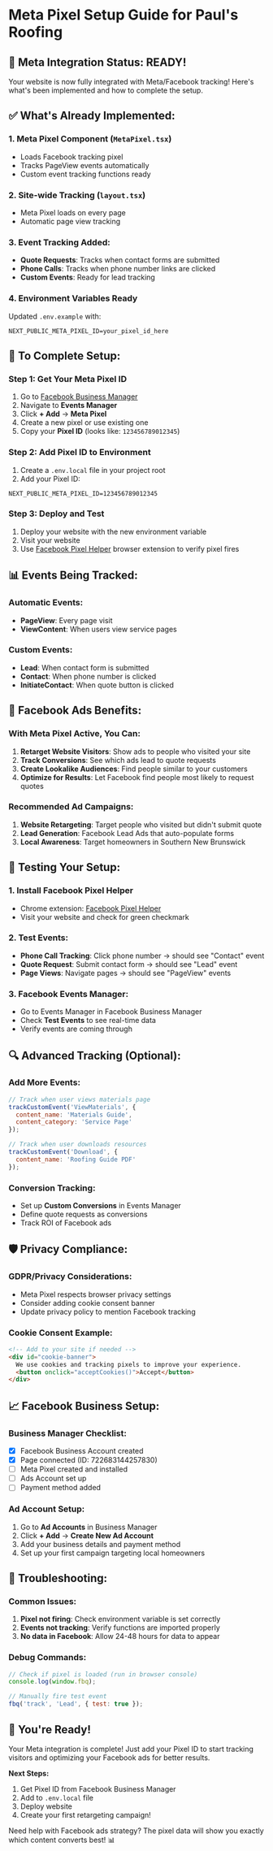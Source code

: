 # Meta Pixel Setup Guide for Paul's Roofing

## 🚀 **Meta Integration Status: READY!**

Your website is now fully integrated with Meta/Facebook tracking! Here's what's been implemented and how to complete the setup.

## ✅ **What's Already Implemented:**

### 1. **Meta Pixel Component** (`MetaPixel.tsx`)
- Loads Facebook tracking pixel
- Tracks PageView events automatically
- Custom event tracking functions ready

### 2. **Site-wide Tracking** (`layout.tsx`)
- Meta Pixel loads on every page
- Automatic page view tracking

### 3. **Event Tracking Added:**
- **Quote Requests**: Tracks when contact forms are submitted
- **Phone Calls**: Tracks when phone number links are clicked
- **Custom Events**: Ready for lead tracking

### 4. **Environment Variables Ready**
Updated `.env.example` with:
```env
NEXT_PUBLIC_META_PIXEL_ID=your_pixel_id_here
```

## 🔧 **To Complete Setup:**

### Step 1: Get Your Meta Pixel ID
1. Go to [Facebook Business Manager](https://business.facebook.com/)
2. Navigate to **Events Manager**
3. Click **+ Add** → **Meta Pixel**
4. Create a new pixel or use existing one
5. Copy your **Pixel ID** (looks like: `123456789012345`)

### Step 2: Add Pixel ID to Environment
1. Create a `.env.local` file in your project root
2. Add your Pixel ID:
```env
NEXT_PUBLIC_META_PIXEL_ID=123456789012345
```

### Step 3: Deploy and Test
1. Deploy your website with the new environment variable
2. Visit your website
3. Use [Facebook Pixel Helper](https://chrome.google.com/webstore/detail/facebook-pixel-helper/) browser extension to verify pixel fires

## 📊 **Events Being Tracked:**

### Automatic Events:
- **PageView**: Every page visit
- **ViewContent**: When users view service pages

### Custom Events:
- **Lead**: When contact form is submitted
- **Contact**: When phone number is clicked
- **InitiateContact**: When quote button is clicked

## 🎯 **Facebook Ads Benefits:**

### With Meta Pixel Active, You Can:
1. **Retarget Website Visitors**: Show ads to people who visited your site
2. **Track Conversions**: See which ads lead to quote requests
3. **Create Lookalike Audiences**: Find people similar to your customers
4. **Optimize for Results**: Let Facebook find people most likely to request quotes

### Recommended Ad Campaigns:
1. **Website Retargeting**: Target people who visited but didn't submit quote
2. **Lead Generation**: Facebook Lead Ads that auto-populate forms
3. **Local Awareness**: Target homeowners in Southern New Brunswick

## 📱 **Testing Your Setup:**

### 1. Install Facebook Pixel Helper
- Chrome extension: [Facebook Pixel Helper](https://chrome.google.com/webstore/detail/facebook-pixel-helper/)
- Visit your website and check for green checkmark

### 2. Test Events:
- **Phone Call Tracking**: Click phone number → should see "Contact" event
- **Quote Request**: Submit contact form → should see "Lead" event
- **Page Views**: Navigate pages → should see "PageView" events

### 3. Facebook Events Manager:
- Go to Events Manager in Facebook Business Manager
- Check **Test Events** to see real-time data
- Verify events are coming through

## 🔍 **Advanced Tracking (Optional):**

### Add More Events:
```javascript
// Track when user views materials page
trackCustomEvent('ViewMaterials', { 
  content_name: 'Materials Guide',
  content_category: 'Service Page'
});

// Track when user downloads resources
trackCustomEvent('Download', {
  content_name: 'Roofing Guide PDF'
});
```

### Conversion Tracking:
- Set up **Custom Conversions** in Events Manager
- Define quote requests as conversions
- Track ROI of Facebook ads

## 🛡️ **Privacy Compliance:**

### GDPR/Privacy Considerations:
- Meta Pixel respects browser privacy settings
- Consider adding cookie consent banner
- Update privacy policy to mention Facebook tracking

### Cookie Consent Example:
```html
<!-- Add to your site if needed -->
<div id="cookie-banner">
  We use cookies and tracking pixels to improve your experience.
  <button onclick="acceptCookies()">Accept</button>
</div>
```

## 📈 **Facebook Business Setup:**

### Business Manager Checklist:
- [x] Facebook Business Account created
- [x] Page connected (ID: 722683144257830)
- [ ] Meta Pixel created and installed
- [ ] Ads Account set up
- [ ] Payment method added

### Ad Account Setup:
1. Go to **Ad Accounts** in Business Manager
2. Click **+ Add** → **Create New Ad Account**
3. Add your business details and payment method
4. Set up your first campaign targeting local homeowners

## 🚨 **Troubleshooting:**

### Common Issues:
1. **Pixel not firing**: Check environment variable is set correctly
2. **Events not tracking**: Verify functions are imported properly  
3. **No data in Facebook**: Allow 24-48 hours for data to appear

### Debug Commands:
```javascript
// Check if pixel is loaded (run in browser console)
console.log(window.fbq);

// Manually fire test event
fbq('track', 'Lead', { test: true });
```

## 🎉 **You're Ready!**

Your Meta integration is complete! Just add your Pixel ID to start tracking visitors and optimizing your Facebook ads for better results.

**Next Steps:**
1. Get Pixel ID from Facebook Business Manager
2. Add to `.env.local` file
3. Deploy website
4. Create your first retargeting campaign!

Need help with Facebook ads strategy? The pixel data will show you exactly which content converts best! 📊